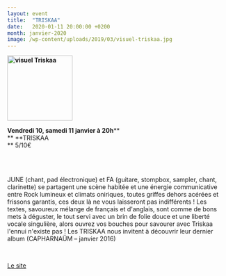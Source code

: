 ```yaml
---
layout: event
title:  "TRISKAA"
date:   2020-01-11 20:00:00 +0200
month: janvier-2020
image: /wp-content/uploads/2019/03/visuel-triskaa.jpg
---
```

**<img class=" size-thumbnail wp-image-6181 alignleft" src="http://localhost/wpagendarts/wp-content/uploads/2019/03/visuel-triskaa.jpg?w=150" alt="visuel Triskaa" width="150" height="150" srcset="http://localhost/wpagendarts/wp-content/uploads/2019/03/visuel-triskaa.jpg 1020w, http://localhost/wpagendarts/wp-content/uploads/2019/03/visuel-triskaa-300x300.jpg 300w, http://localhost/wpagendarts/wp-content/uploads/2019/03/visuel-triskaa-150x150.jpg 150w, http://localhost/wpagendarts/wp-content/uploads/2019/03/visuel-triskaa-768x768.jpg 768w" sizes="(max-width: 150px) 100vw, 150px" />**

**Vendredi 10, samedi 11 janvier à 20h****  
** **TRISKAA  
** 5/10€

&nbsp;

<span style="font-weight:400;"><br /> </span><span style="font-weight:400;">JUNE (chant, pad électronique) et FA (guitare, stompbox, sampler, chant, clarinette) se partagent une scène habitée et une énergie communicative entre Rock lumineux et climats oniriques, toutes griffes dehors acérées et frissons garantis, ces deux là ne vous laisseront pas indifférents ! Les textes, savoureux mélange de français et d'anglais, sont comme de bons mets à déguster, le tout servi avec un brin de folie douce et une liberté vocale singulière, alors ouvrez vos bouches pour savourer avec Triskaa l'ennui n'existe pas ! Les TRISKAA nous invitent à découvrir leur dernier album (CAPHARNAÜM – janvier 2016)</span>

&nbsp;



[Le site](http://www.triskaa.com)